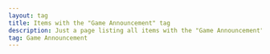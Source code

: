 ```yaml
---
layout: tag
title: Items with the "Game Announcement" tag
description: Just a page listing all items with the "Game Announcement" tag
tag: Game Announcement
---
```

